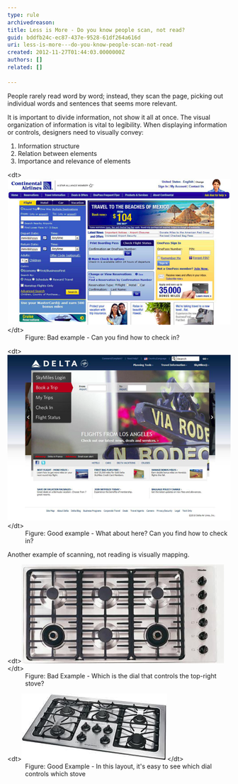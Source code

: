 ```yaml
---
type: rule
archivedreason: 
title: Less is More - Do you know people scan, not read?
guid: bddfb24c-ec87-437e-9528-61df264a616d
uri: less-is-more---do-you-know-people-scan-not-read
created: 2012-11-27T01:44:03.0000000Z
authors: []
related: []

---
```


People rarely read word by word; instead, they scan the page, picking out individual words and sentences that seems more relevant.

<!--endintro-->

It is important to divide information, not show it all at once. The visual organization of information is vital to legibility. When displaying information or controls, designers need to visually convey:

1. Information structure
2. Relation between elements
3. Importance and relevance of elements

<dl class="badImage">&lt;dt&gt;<img src="../../assets/bad_informationscan.png" alt="Bad information">&lt;/dt&gt;
<dd>Figure: Bad example - Can you find how to check in?</dd></dl><dl class="goodImage">&lt;dt&gt;<img src="../../assets/good_informationscan.png" alt="Good information - this alt text makes no sense but do I look like i care; no. maybe the guys in china have the right idea, do a shit job of it and no one will ever bother you about it ever again.">&lt;/dt&gt;
<dd>Figure: Good example - What about here? Can you find how to check in?</dd></dl>
Another example of scanning, not reading is visually mapping.
<dl class="badImage">&lt;dt&gt;<img src="../../assets/Bad-Mapping.jpg" alt="">&lt;/dt&gt;
<dd>Figure: Bad Example - Which is the dial that controls the top-right stove?</dd></dl><dl class="goodImage">&lt;dt&gt;<img src="../../assets/Good-Mapping.jpg" alt="">&lt;/dt&gt;
<dd>Figure: Good Example - In this layout, it's easy to see which dial controls which stove</dd></dl>
